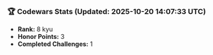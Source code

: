 ### 🏆 Codewars Stats (Updated: 2025-10-20 14:07:33 UTC)

- **Rank:** 8 kyu
- **Honor Points:** 3
- **Completed Challenges:** 1
